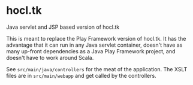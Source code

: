 hocl.tk
=======

Java servlet and JSP based version of hocl.tk

This is meant to replace the Play Framework version of hocl.tk. It has the advantage that it can run in any Java servlet container, doesn't have as many up-front dependencies as a Java Play Framework project, and doesn't have to work around Scala.

See `src/main/java/controllers` for the meat of the application. The XSLT files are in `src/main/webapp` and get called by the controllers.
